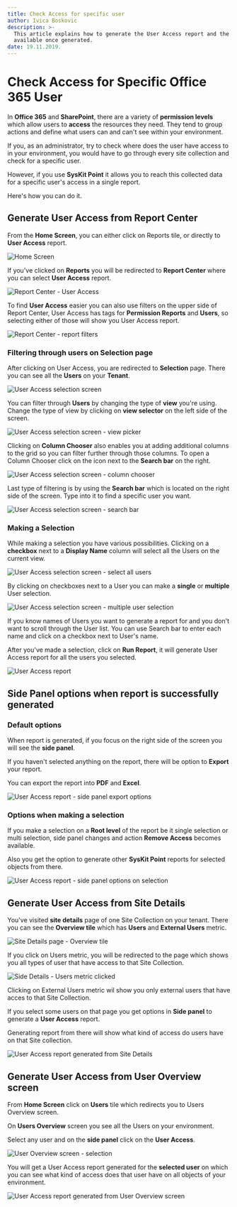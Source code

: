 ```yaml
---
title: Check Access for specific user
author: Ivica Boskovic
description: >-
  This article explains how to generate the User Access report and the options
  available once generated.
date: 19.11.2019.
---
```


# Check Access for Specific Office 365 User

In **Office 365** and **SharePoint**, there are a variety of **permission levels** which allow users to **access** the resources they need. They tend to group actions and define what users can and can't see within your environment.

If you, as an administrator, try to check where does the user have access to in your environment, you would have to go through every site collection and check for a specific user.

However, if you use **SysKit Point** it allows you to reach this collected data for a specific user's access in a single report.

Here's how you can do it.

## Generate User Access from Report Center

From the **Home Screen**, you can either click on Reports tile, or directly to **User Access** report.

![Home Screen](../.gitbook/assets/check_access_for_specific_user_1.png)

If you've clicked on **Reports** you will be redirected to **Report Center** where you can select **User Access** report.

![Report Center - User Access](../.gitbook/assets/check_access_for_specific_user_2.png)

To find **User Access** easier you can also use filters on the upper side of Report Center, User Access has tags for **Permission Reports** and **Users**, so selecting either of those will show you User Access report.

![Report Center - report filters](../.gitbook/assets/check_access_for_specific_user_3.png)

### Filtering through users on Selection page

After clicking on User Access, you are redirected to **Selection** page. There you can see all the **Users** on your **Tenant**.

![User Access selection screen](../.gitbook/assets/check_access_for_specific_user_4.png)

You can filter through **Users** by changing the type of **view** you're using. Change the type of view by clicking on **view selector** on the left side of the screen.

![User Access selection screen - view picker](../.gitbook/assets/check_access_for_specific_user_5.png)

Clicking on **Column Chooser** also enables you at adding additional columns to the grid so you can filter further through those columns. To open a Column Chooser click on the icon next to the **Search bar** on the right.

![User Access selection screen - column chooser](../.gitbook/assets/check_access_for_specific_user_6.png)

Last type of filtering is by using the **Search bar** which is located on the right side of the screen. Type into it to find a specific user you want.

![User Access selection screen - search bar](../.gitbook/assets/check_access_for_specific_user_7.png)

### Making a Selection

While making a selection you have various possibilities. Clicking on a **checkbox** next to a **Display Name** column will select all the Users on the current view.

![User Access selection screen - select all users](../.gitbook/assets/check_access_for_specific_user_8.png)

By clicking on checkboxes next to a User you can make a **single** or **multiple** User selection.

![User Access selection screen - multiple user selection](../.gitbook/assets/check_access_for_specific_user_9.png)

If you know names of Users you want to generate a report for and you don't want to scroll through the User list. You can use Search bar to enter each name and click on a checkbox next to User's name.

After you've made a selection, click on **Run Report**, it will generate User Access report for all the users you selected.

![User Access report](../.gitbook/assets/check_access_for_specific_user_10.png)

## Side Panel options when report is successfully generated

### Default options

When report is generated, if you focus on the right side of the screen you will see the **side panel**.

If you haven't selected anything on the report, there will be option to **Export** your report.

You can export the report into **PDF** and **Excel**.

![User Access report - side panel export options](../.gitbook/assets/check_access_for_specific_user_12.png)

### Options when making a selection

If you make a selection on a **Root level** of the report be it single selection or multi selection, side panel changes and action **Remove Access** becomes available.

Also you get the option to generate other **SysKit Point** reports for selected objects from there.

![User Access report - side panel options on selection](../.gitbook/assets/check_access_for_specific_user_13.png)

## Generate User Access from Site Details

You've visited **site details** page of one Site Collection on your tenant. There you can see the **Overview tile** which has **Users** and **External Users** metric.

![Site Details page - Overview tile](../.gitbook/assets/check_access_for_specific_user_14.png)

If you click on Users metric, you will be redirected to the page which shows you all types of user that have access to that Site Collection.

![Side Details - Users metric clicked](../.gitbook/assets/check_access_for_specific_user_15.png)

Clicking on External Users metric wil show you only external users that have acces to that Site Collection.

If you select some users on that page you get options in **Side panel** to generate a **User Access** report.

Generating report from there will show what kind of access do users have on that Site collection.

![User Access report generated from Site Details](../.gitbook/assets/check_access_for_specific_user_16.png)

## Generate User Access from User Overview screen

From **Home Screen** click on **Users** tile which redirects you to Users Overview screen.

On **Users Overview** screen you see all the Users on your environment.

Select any user and on the **side panel** click on the **User Access**.

![User Overview screen - selection](../.gitbook/assets/check_access_for_specific_user_17.png)

You will get a User Access report generated for the **selected user** on which you can see what kind of access does that user have on all objects of your environment.

![User Access report generated from User Overview screen](../.gitbook/assets/check_access_for_specific_user_18.png)

